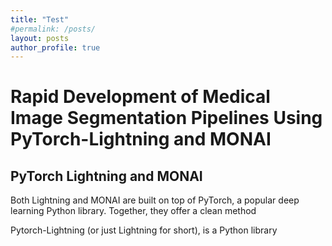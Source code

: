 ```yaml
---
title: "Test"
#permalink: /posts/
layout: posts
author_profile: true
---
```


# Rapid Development of Medical Image Segmentation Pipelines Using PyTorch-Lightning and MONAI

## PyTorch Lightning and MONAI
Both Lightning and MONAI are built on top of PyTorch, a popular deep learning Python library. Together, they offer a clean method

Pytorch-Lightning (or just Lightning for short), is a Python library 